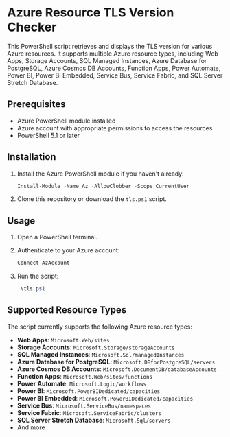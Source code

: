 # Azure Resource TLS Version Checker

This PowerShell script retrieves and displays the TLS version for various Azure resources. It supports multiple Azure resource types, including Web Apps, Storage Accounts, SQL Managed Instances, Azure Database for PostgreSQL, Azure Cosmos DB Accounts, Function Apps, Power Automate, Power BI, Power BI Embedded, Service Bus, Service Fabric, and SQL Server Stretch Database.

## Prerequisites

- Azure PowerShell module installed
- Azure account with appropriate permissions to access the resources
- PowerShell 5.1 or later

## Installation

1. Install the Azure PowerShell module if you haven't already:

    ```powershell
    Install-Module -Name Az -AllowClobber -Scope CurrentUser
    ```

2. Clone this repository or download the `tls.ps1` script.

## Usage

1. Open a PowerShell terminal.
2. Authenticate to your Azure account:

    ```powershell
    Connect-AzAccount
    ```

3. Run the script:

    ```powershell
    .\tls.ps1
    ```

## Supported Resource Types

The script currently supports the following Azure resource types:

- **Web Apps**: `Microsoft.Web/sites`
- **Storage Accounts**: `Microsoft.Storage/storageAccounts`
- **SQL Managed Instances**: `Microsoft.Sql/managedInstances`
- **Azure Database for PostgreSQL**: `Microsoft.DBforPostgreSQL/servers`
- **Azure Cosmos DB Accounts**: `Microsoft.DocumentDB/databaseAccounts`
- **Function Apps**: `Microsoft.Web/sites/functions`
- **Power Automate**: `Microsoft.Logic/workflows`
- **Power BI**: `Microsoft.PowerBIDedicated/capacities`
- **Power BI Embedded**: `Microsoft.PowerBIDedicated/capacities`
- **Service Bus**: `Microsoft.ServiceBus/namespaces`
- **Service Fabric**: `Microsoft.ServiceFabric/clusters`
- **SQL Server Stretch Database**: `Microsoft.Sql/servers`
- And more
